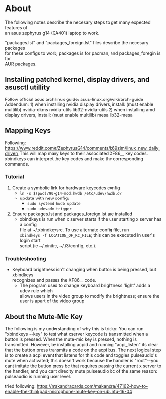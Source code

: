 # About
The following notes describe the necesary steps to get many expected features of  
an asus zephyrus g14 (GA401) laptop to work.

"packages.lst" and "packages_foreign.lst" files describe the necesary packages  
for these configs to work;  packages is for pacman, and packages_foregin is for  
AUR packages.

## Installing patched kernel, display drivers, and asusctl utillity
Follow official asus arch linux guide: asus-linux.org/wiki/arch-guide
Addendum:
    1) when installing nvidia display drivers, install:     (must enable multilib)
            nvidia-dkms nvidia-utils lib32-nvidia-utils
    2) when installing amd display drivers, install:        (must enable multilib)
            mesa lib32-mesa

## Mapping Keys
Following:  https://www.reddit.com/r/ZephyrusG14/comments/k69zjm/linux_new_daily_driver/
This will map many keys to their associated XF86__ key codes.
xbindkeys can interpret the key codes and make the corresponding commands.
### Tutorial
1) Create a symbolic link for hardware keycodes config
    - `ln -s $(pwd)/90-g14-mod.hwdb /etc/udev/hwdb.d/`
    - update with new config:
        + `sudo systemd-hwdb update`
        + `sudo udevadm trigger`
2) Ensure packages.lst and packages_foreign.lst are installed
    - xbindkeys is run when x server starts if the user starting x server has a config  
      file at ~/.xbindkeysrc.  To use alternate config file, run  
      `xbindkeys -f LOCATION_OF_RC_FILE`;  this can be executed in user's login start  
      script (ie ~/.xinitrc, ~/.i3/config, etc.).
### Troubleshooting
- Keyboard brightness isn't changing when button is being pressed, but xbindkeys  
  recognizes and passes the XF86__ code.
    + The program used to change keyboard brightness 'light' adds a udev rule which  
      allows users in the video group to modify the brightness;  ensure the user is
      apart of the video group


## About the Mute-Mic Key
The following is my understanding of why this is tricky:
You can run "xbindkeys --key" to test what xserver keycode is transmitted when a button
is pressed.  When the mute-mic key is pressed, nothing is transmitted.  However, by
installing acpid and running "acpi_listen" its clear that the button press transmits a
code on the acpi bus.  The next logical step is to create a acpi event that listens 
for this code and toggles pulseaudio's mute when activated;  this doesn't work because
the handler is "root"--you cant imitate the button press bc that requires passing the
current x server to the handler, and you cant direclty mute pulseaudio bc of the same
reason:  pulseaudio is running user level.

tried following: https://makandracards.com/makandra/47162-how-to-enable-the-thinkpad-microphone-mute-key-on-ubuntu-16-04
